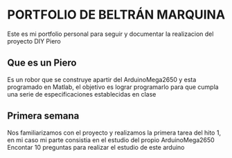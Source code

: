 # PORTFOLIO DE BELTRÁN MARQUINA
Este es mi portfolio personal para seguir y documentar la realizacion del proyecto DIY Piero
## Que es un Piero
Es un robor que se construye apartir del ArduinoMega2650 y esta programado en Matlab, el objetivo es lograr programarlo para que cumpla
una serie de especificaciones establecidas en clase

## Primera semana 
Nos familiarizamos con el proyecto y realizamos la primera tarea del hito 1, en mi caso mi parte consistia en el estudio del propio ArduinoMega2650
Encontar 10 preguntas para realizar el estudio de este arduino

